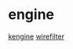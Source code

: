 # engine

[kengine](https://github.com/phisko/kengine)
[wirefilter](https://github.com/cloudflare/wirefilter)
